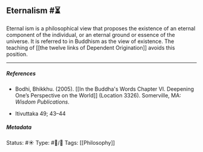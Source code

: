 ## Eternalism  #⏳ 

Eternal ism is a philosophical view that proposes the existence of an eternal component of the individual, or an eternal ground or essence of the universe. It is referred to in Buddhism as the view of existence. The teaching of [[the twelve links of Dependent Origination]] avoids this position.

___

##### References

- Bodhi, Bhikkhu. (2005). [[In the Buddha's Words Chapter VI. Deepening One’s Perspective on the World]]   (Location 3326). Somerville, MA: _Wisdom Publications_.

- Itivuttaka 49; 43–44

##### Metadata
Status: #☀️ 
Type: #🔵/🔵 
Tags: [[Philosophy]] 